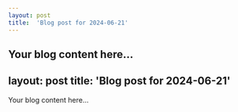 ```yaml
---
layout: post
title:  'Blog post for 2024-06-21'
---
```

Your blog content here...
---
layout: post
title:  'Blog post for 2024-06-21'
---
Your blog content here...
